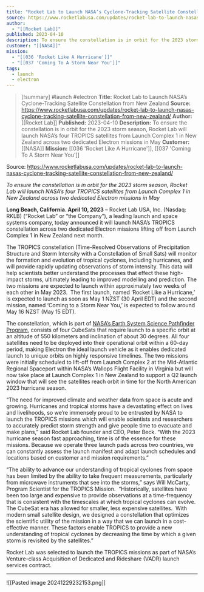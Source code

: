 ```yaml
---
title: "Rocket Lab to Launch NASA’s Cyclone-Tracking Satellite Constellation from New Zealand "
source: https://www.rocketlabusa.com/updates/rocket-lab-to-launch-nasas-cyclone-tracking-satellite-constellation-from-new-zealand/
author:
  - "[[Rocket Lab]]"
published: 2023-04-10
description: To ensure the constellation is in orbit for the 2023 storm season, Rocket Lab will launch NASA’s four TROPICS satellites from Launch Complex 1 in New Zealand across two dedicated Electron missions in May
customer: "[[NASA]]"
mission:
  - "[[036 'Rocket Like A Hurricane']]"
  - "[[037 'Coming To A Storm Near You']]"
tags:
  - launch
  - electron
---
```

>[!summary]
#launch #electron
**Title:** Rocket Lab to Launch NASA’s Cyclone-Tracking Satellite Constellation from New Zealand 
**Source:** https://www.rocketlabusa.com/updates/rocket-lab-to-launch-nasas-cyclone-tracking-satellite-constellation-from-new-zealand/
**Author:** [[Rocket Lab]]
**Published:** 2023-04-10
**Description:** To ensure the constellation is in orbit for the 2023 storm season, Rocket Lab will launch NASA’s four TROPICS satellites from Launch Complex 1 in New Zealand across two dedicated Electron missions in May
**Customer:** [[NASA]]
**Mission:** [[036 'Rocket Like A Hurricane']], [[037 'Coming To A Storm Near You']]

Source: https://www.rocketlabusa.com/updates/rocket-lab-to-launch-nasas-cyclone-tracking-satellite-constellation-from-new-zealand/

*To ensure the constellation is in orbit for the 2023 storm season, Rocket Lab will launch NASA’s four TROPICS satellites from Launch Complex 1 in New Zealand across two dedicated Electron missions in May* 

**Long Beach, California. April 10, 2023** – Rocket Lab USA, Inc. (Nasdaq: RKLB) (“Rocket Lab” or “the Company”), a leading launch and space systems company, today announced it will launch NASA’s TROPICS constellation across two dedicated Electron missions lifting off from Launch Complex 1 in New Zealand next month. 

The TROPICS constellation (Time-Resolved Observations of Precipitation Structure and Storm Intensity with a Constellation of Small Sats) will monitor the formation and evolution of tropical cyclones, including hurricanes, and will provide rapidly updating observations of storm intensity. This data will help scientists better understand the processes that effect these high-impact storms, ultimately leading to improved modelling and prediction. The two missions are expected to launch within approximately two weeks of each other in May 2023.  The first launch, named ‘Rocket Like a Hurricane,’ is expected to launch as soon as May 1 NZST (30 April EDT) and the second mission, named ‘Coming to a Storm Near You,’ is expected to follow around May 16 NZST (May 15 EDT).  

The constellation, which is part of [NASA’s Earth System Science Pathfinder Program](https://essp.nasa.gov/about-us/), consists of four CubeSats that require launch to a specific orbit at an altitude of 550 kilometers and inclination of about 30 degrees. All four satellites need to be deployed into their operational orbit within a 60-day period, making Electron the ideal launch vehicle as it enables dedicated launch to unique orbits on highly responsive timelines. The two missions were initially scheduled to lift-off from Launch Complex 2 at the Mid-Atlantic Regional Spaceport within NASA’s Wallops Flight Facility in Virginia but will now take place at Launch Complex 1 in New Zealand to support a Q2 launch window that will see the satellites reach orbit in time for the North American 2023 hurricane season.  

“The need for improved climate and weather data from space is acute and growing. Hurricanes and tropical storms have a devastating effect on lives and livelihoods, so we’re immensely proud to be entrusted by NASA to launch the TROPICS missions which will enable scientists and researchers to accurately predict storm strength and give people time to evacuate and make plans,” said Rocket Lab founder and CEO, Peter Beck. “With the 2023 hurricane season fast approaching, time is of the essence for these missions. Because we operate three launch pads across two countries, we can constantly assess the launch manifest and adapt launch schedules and locations based on customer and mission requirements.”  

“The ability to advance our understanding of tropical cyclones from space has been limited by the ability to take frequent measurements, particularly from microwave instruments that see into the storms,” says Will McCarty, Program Scientist for the TROPICS Mission.  “Historically, satellites have been too large and expensive to provide observations at a time-frequency that is consistent with the timescales at which tropical cyclones can evolve.  The CubeSat era has allowed for smaller, less expensive satellites.  With modern small satellite design, we designed a constellation that optimizes the scientific utility of the mission in a way that we can launch in a cost-effective manner. These factors enable TROPICS to provide a new understanding of tropical cyclones by decreasing the time by which a given storm is revisited by the satellites.” 

Rocket Lab was selected to launch the TROPICS missions as part of NASA’s Venture-class Acquisition of Dedicated and Rideshare (VADR) launch services contract.   

---

![[Pasted image 20241229232153.png]]